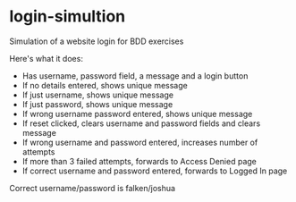 # login-simultion
Simulation of a website login for BDD exercises

Here's what it does:
- Has username, password field, a message and a login button
- If no details entered, shows unique message
- If just username, shows unique message
- If just password, shows unique message
- If wrong username password entered, shows unique message
- If reset clicked, clears username and password fields and clears message
- If wrong username and password entered, increases number of attempts
- If more than 3 failed attempts, forwards to Access Denied page
- If correct username and password entered, forwards to Logged In page

Correct username/password is falken/joshua
